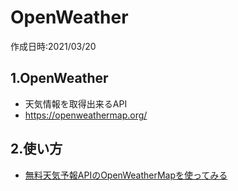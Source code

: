# OpenWeather
作成日時:2021/03/20

## 1.OpenWeather
* 天気情報を取得出来るAPI
* https://openweathermap.org/

## 2.使い方
* [無料天気予報APIのOpenWeatherMapを使ってみる](https://qiita.com/nownabe/items/aeac1ce0977be963a740)
